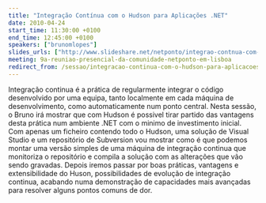 ```yaml
---
title: "Integração Contínua com o Hudson para Aplicações .NET"
date: 2010-04-24
start_time: 11:30:00 +0100
end_time: 12:45:00 +0100
speakers: ["brunomlopes"]
slides_urls: ["http://www.slideshare.net/netponto/integrao-contnua-com-o-hudson-para-aplicaes-net"]
meeting: 9a-reuniao-presencial-da-comunidade-netponto-em-lisboa
redirect_from: /sessao/integracao-continua-com-o-hudson-para-aplicacoes-net/
---
```

Integração continua é a prática de regularmente integrar o código desenvolvido por uma equipa, tanto localmente em cada máquina de desenvolvimento, como automaticamente num ponto central. Nesta sessão, o Bruno irá mostrar que com Hudson é possivel tirar partido das vantagens desta prática num ambiente .NET com o minimo de investimento inicial. Com apenas um ficheiro contendo todo o Hudson, uma solução de Visual Studio e um repositório de Subversion vou mostrar como é que podemos montar uma versão simples de uma máquina de integração continua que monitoriza o repositório e compila a solução com as alterações que vão sendo gravadas. Depois iremos passar por boas práticas, vantagens e extensibilidade do Huson, possibilidades de evolução de integração continua, acabando numa demonstração de capacidades mais avançadas para resolver alguns pontos comuns de dor.

